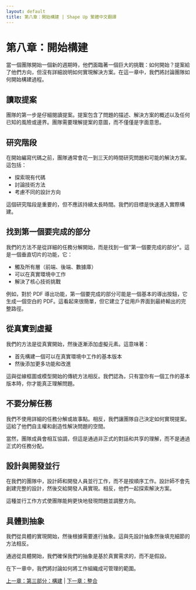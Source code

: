```yaml
---
layout: default
title: 第八章：開始構建 | Shape Up 繁體中文翻譯
---
```


# 第八章：開始構建

當一個團隊開始一個新的週期時，他們面臨著一個巨大的挑戰：如何開始？提案給了他們方向，但沒有詳細說明如何實現解決方案。在這一章中，我們將討論團隊如何開始構建過程。

## 讀取提案

團隊的第一步是仔細閱讀提案。提案包含了問題的描述、解決方案的概述以及任何已知的風險或邊界。團隊需要理解提案的意圖，而不僅僅是字面意思。

## 研究階段

在開始編寫代碼之前，團隊通常會花一到三天的時間研究問題和可能的解決方案。這包括：
- 探索現有代碼
- 討論技術方法
- 考慮不同的設計方向

這個研究階段是重要的，但不應該持續太長時間。我們的目標是快速進入實際構建。

## 找到第一個要完成的部分

我們的方法不是從詳細的任務分解開始，而是找到一個"第一個要完成的部分"。這是一個垂直切片的功能，它：
- 觸及所有層（前端、後端、數據庫）
- 可以在真實環境中工作
- 解決了核心技術挑戰

例如，對於 PDF 導出功能，第一個要完成的部分可能是一個基本的導出按鈕，它生成一個空白的 PDF。這看起來很簡單，但它建立了從用戶界面到最終輸出的完整路徑。

## 從真實到虛擬

我們的方法是從真實開始，然後逐漸添加虛擬元素。這意味著：
- 首先構建一個可以在真實環境中工作的基本版本
- 然後添加更多功能和改進

這與從線框圖或模型開始的傳統方法相反。我們認為，只有當你有一個工作的基本版本時，你才能真正理解問題。

## 不要分解任務

我們不使用詳細的任務分解或故事點。相反，我們讓團隊自己決定如何實現提案。這給了他們自主權和創造性解決問題的空間。

當然，團隊成員會相互協調，但這是通過非正式的對話和共享的理解，而不是通過正式的任務分配。

## 設計與開發並行

在我們的團隊中，設計師和開發人員並行工作，而不是按順序工作。設計師不會先創建完整的設計，然後交給開發人員實現。相反，他們一起探索解決方案。

這種並行工作方式使團隊能夠更快地發現問題並調整方向。

## 具體到抽象

我們從具體的實現開始，然後根據需要進行抽象。這與先設計抽象然後填充細節的方法相反。

通過從具體開始，我們確保我們的抽象是基於真實需求的，而不是假設。

在下一章中，我們將討論如何將工作組織成可管理的範圍。

[上一章：第三部分：構建](./03-part3.html) | [下一章：整合](./03-9-map-the-scopes.html) 